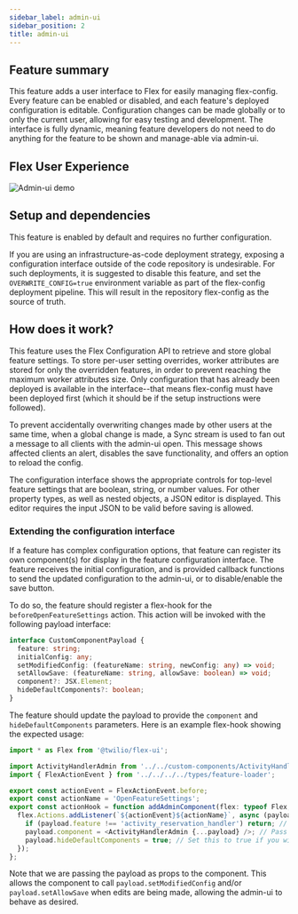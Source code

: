 ```yaml
---
sidebar_label: admin-ui
sidebar_position: 2
title: admin-ui
---
```


## Feature summary

This feature adds a user interface to Flex for easily managing flex-config. Every feature can be enabled or disabled, and each feature's deployed configuration is editable. Configuration changes can be made globally or to only the current user, allowing for easy testing and development. The interface is fully dynamic, meaning feature developers do not need to do anything for the feature to be shown and manage-able via admin-ui.

## Flex User Experience

![Admin-ui demo](/img/f2/admin-ui/admin-ui.gif)

## Setup and dependencies

This feature is enabled by default and requires no further configuration.

If you are using an infrastructure-as-code deployment strategy, exposing a configuration interface outside of the code repository is undesirable. For such deployments, it is suggested to disable this feature, and set the `OVERWRITE_CONFIG=true` environment variable as part of the flex-config deployment pipeline. This will result in the repository flex-config as the source of truth.

## How does it work?

This feature uses the Flex Configuration API to retrieve and store global feature settings. To store per-user setting overrides, worker attributes are stored for only the overridden features, in order to prevent reaching the maximum worker attributes size. Only configuration that has already been deployed is available in the interface--that means flex-config must have been deployed first (which it should be if the setup instructions were followed).

To prevent accidentally overwriting changes made by other users at the same time, when a global change is made, a Sync stream is used to fan out a message to all clients with the admin-ui open. This message shows affected clients an alert, disables the save functionality, and offers an option to reload the config.

The configuration interface shows the appropriate controls for top-level feature settings that are boolean, string, or number values. For other property types, as well as nested objects, a JSON editor is displayed. This editor requires the input JSON to be valid before saving is allowed.

### Extending the configuration interface

If a feature has complex configuration options, that feature can register its own component(s) for display in the feature configuration interface. The feature receives the initial configuration, and is provided callback functions to send the updated configuration to the admin-ui, or to disable/enable the save button.

To do so, the feature should register a flex-hook for the `beforeOpenFeatureSettings` action. This action will be invoked with the following payload interface:

```ts
interface CustomComponentPayload {
  feature: string;
  initialConfig: any;
  setModifiedConfig: (featureName: string, newConfig: any) => void;
  setAllowSave: (featureName: string, allowSave: boolean) => void;
  component?: JSX.Element;
  hideDefaultComponents?: boolean;
}
```

The feature should update the payload to provide the `component` and `hideDefaultComponents` parameters. Here is an example flex-hook showing the expected usage:

```ts
import * as Flex from '@twilio/flex-ui';

import ActivityHandlerAdmin from '../../custom-components/ActivityHandlerAdmin/ActivityHandlerAdmin';
import { FlexActionEvent } from '../../../../types/feature-loader';

export const actionEvent = FlexActionEvent.before;
export const actionName = 'OpenFeatureSettings';
export const actionHook = function addAdminComponent(flex: typeof Flex, _manager: Flex.Manager) {
  flex.Actions.addListener(`${actionEvent}${actionName}`, async (payload, _abortFunction) => {
    if (payload.feature !== 'activity_reservation_handler') return; // Important! We only want to add a component for our feature's settings.
    payload.component = <ActivityHandlerAdmin {...payload} />; // Pass the payload as props so the component can update admin-ui
    payload.hideDefaultComponents = true; // Set this to true if you wish to hide the default components provided by admin-ui
  });
};
```

Note that we are passing the payload as props to the component. This allows the component to call `payload.setModifiedConfig` and/or `payload.setAllowSave` when edits are being made, allowing the admin-ui to behave as desired.